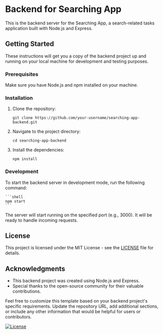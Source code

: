 # Backend for Searching App

This is the backend server for the Searching App, a search-related tasks application built with Node.js and Express.

## Getting Started

These instructions will get you a copy of the backend project up and running on your local machine for development and testing purposes.

### Prerequisites

Make sure you have Node.js and npm installed on your machine.

### Installation

1. Clone the repository:

   ```shell
   git clone https://github.com/your-username/searching-app-backend.git
   ```

2. Navigate to the project directory:

   ```shell
   cd searching-app-backend
   ```

3. Install the dependencies:

   ```shell
   npm install
   ```

### Development

To start the backend server in development mode, run the following command:

    ```shell
    npm start
    ```

The server will start running on the specified port (e.g., 3000). It will be ready to handle incoming requests.


## License

This project is licensed under the MIT License - see the [LICENSE](LICENSE) file for details.

## Acknowledgments

- This backend project was created using Node.js and Express.
- Special thanks to the open-source community for their valuable contributions.

Feel free to customize this template based on your backend project's specific requirements. Update the repository URL, add additional sections, or include any other information that would be helpful for users or contributors.

[![License](https://img.shields.io/badge/License-MIT-blue.svg)](https://opensource.org/licenses/MIT)
